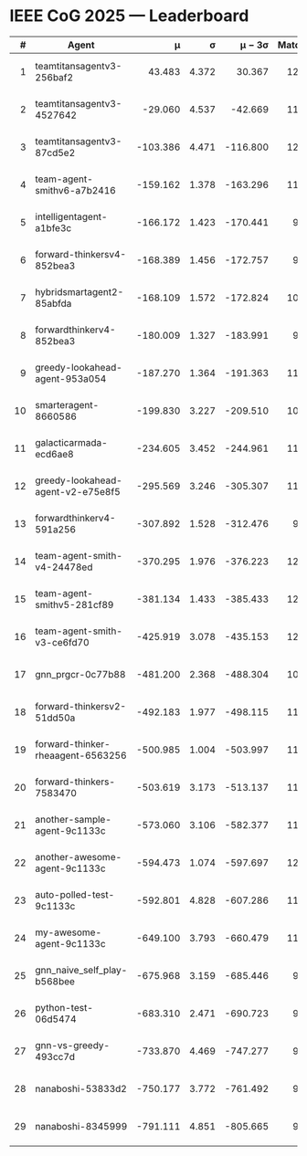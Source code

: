 # IEEE CoG 2025 — Leaderboard

| # | Agent | μ | σ | μ − 3σ | Matches | Updated |
|---:|---|---:|---:|---:|---:|---|
| 1 | teamtitansagentv3-256baf2 | 43.483 | 4.372 | 30.367 | 12020 | 2025-08-21 12:31 |
| 2 | teamtitansagentv3-4527642 | -29.060 | 4.537 | -42.669 | 11274 | 2025-08-21 12:31 |
| 3 | teamtitansagentv3-87cd5e2 | -103.386 | 4.471 | -116.800 | 12626 | 2025-08-21 12:31 |
| 4 | team-agent-smithv6-a7b2416 | -159.162 | 1.378 | -163.296 | 11480 | 2025-08-21 12:31 |
| 5 | intelligentagent-a1bfe3c | -166.172 | 1.423 | -170.441 | 9653 | 2025-08-21 12:31 |
| 6 | forward-thinkersv4-852bea3 | -168.389 | 1.456 | -172.757 | 9463 | 2025-08-21 12:31 |
| 7 | hybridsmartagent2-85abfda | -168.109 | 1.572 | -172.824 | 10473 | 2025-08-21 12:31 |
| 8 | forwardthinkerv4-852bea3 | -180.009 | 1.327 | -183.991 | 9492 | 2025-08-21 12:31 |
| 9 | greedy-lookahead-agent-953a054 | -187.270 | 1.364 | -191.363 | 11224 | 2025-08-21 12:31 |
| 10 | smarteragent-8660586 | -199.830 | 3.227 | -209.510 | 10237 | 2025-08-21 12:31 |
| 11 | galacticarmada-ecd6ae8 | -234.605 | 3.452 | -244.961 | 11340 | 2025-08-21 12:31 |
| 12 | greedy-lookahead-agent-v2-e75e8f5 | -295.569 | 3.246 | -305.307 | 11664 | 2025-08-21 12:31 |
| 13 | forwardthinkerv4-591a256 | -307.892 | 1.528 | -312.476 | 9972 | 2025-08-21 12:31 |
| 14 | team-agent-smith-v4-24478ed | -370.295 | 1.976 | -376.223 | 12282 | 2025-08-21 12:31 |
| 15 | team-agent-smithv5-281cf89 | -381.134 | 1.433 | -385.433 | 12200 | 2025-08-21 12:31 |
| 16 | team-agent-smith-v3-ce6fd70 | -425.919 | 3.078 | -435.153 | 12742 | 2025-08-21 12:31 |
| 17 | gnn_prgcr-0c77b88 | -481.200 | 2.368 | -488.304 | 10770 | 2025-08-21 12:31 |
| 18 | forward-thinkersv2-51dd50a | -492.183 | 1.977 | -498.115 | 11798 | 2025-08-21 12:31 |
| 19 | forward-thinker-rheaagent-6563256 | -500.985 | 1.004 | -503.997 | 11218 | 2025-08-21 12:31 |
| 20 | forward-thinkers-7583470 | -503.619 | 3.173 | -513.137 | 11160 | 2025-08-21 12:31 |
| 21 | another-sample-agent-9c1133c | -573.060 | 3.106 | -582.377 | 11680 | 2025-08-21 12:31 |
| 22 | another-awesome-agent-9c1133c | -594.473 | 1.074 | -597.697 | 12120 | 2025-08-21 12:31 |
| 23 | auto-polled-test-9c1133c | -592.801 | 4.828 | -607.286 | 11280 | 2025-08-21 12:31 |
| 24 | my-awesome-agent-9c1133c | -649.100 | 3.793 | -660.479 | 11760 | 2025-08-21 12:31 |
| 25 | gnn_naive_self_play-b568bee | -675.968 | 3.159 | -685.446 | 9580 | 2025-08-21 12:31 |
| 26 | python-test-06d5474 | -683.310 | 2.471 | -690.723 | 9600 | 2025-08-21 12:31 |
| 27 | gnn-vs-greedy-493cc7d | -733.870 | 4.469 | -747.277 | 9440 | 2025-08-21 12:31 |
| 28 | nanaboshi-53833d2 | -750.177 | 3.772 | -761.492 | 9140 | 2025-08-21 12:31 |
| 29 | nanaboshi-8345999 | -791.111 | 4.851 | -805.665 | 9790 | 2025-08-21 12:31 |
